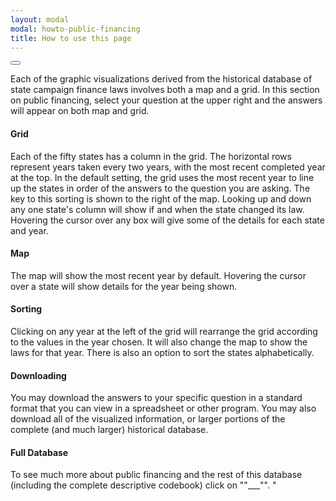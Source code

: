 ```yaml
---
layout: modal
modal: howto-public-financing
title: How to use this page
---
```


<button class="take-tour-button"></button>

Each of the graphic visualizations derived from the historical database of state campaign finance laws involves both a map and a grid. In this section on public financing, select your question at the upper right and the answers will appear on both map and grid.  

#### Grid

Each of the fifty states has a column in the grid. The horizontal rows represent years taken every two years, with the most recent completed year at the top. In the default setting, the grid uses the most recent year to line up the states in order of the answers to the question you are asking. The key to this sorting is shown to the right of the map. Looking up and down any one state's column will show if and when the state changed its law. Hovering the cursor over any box will give some of the details for each state and year.

#### Map

The map will show the most recent year by default. Hovering the cursor over a state will show details for the year being shown.

#### Sorting

Clicking on any year at the left of the grid will rearrange the grid according to the values in the year chosen. It will also change the map to show the laws for that year. There is also an option to sort the states alphabetically.

#### Downloading

You may download the answers to your specific question in a standard format that you can view in a spreadsheet or other program. You may also download all of the visualized information, or larger portions of the complete (and much larger) historical database.

#### Full Database

To see much more about public financing and the rest of this database (including the complete descriptive codebook) click on ""___"".
"
